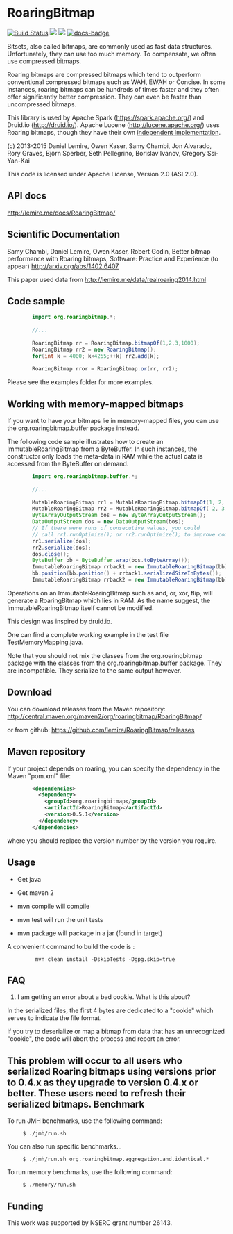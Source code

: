 RoaringBitmap 
=============

[![Build Status](https://travis-ci.org/lemire/RoaringBitmap.png)](https://travis-ci.org/lemire/RoaringBitmap)
[![][maven img]][maven] 
[![][license img]][license]
[![docs-badge][]][docs]

Bitsets, also called bitmaps, are commonly used as fast data structures.
Unfortunately, they can use too much memory. To compensate, we often use
compressed bitmaps.

Roaring bitmaps are compressed bitmaps which tend to outperform conventional
compressed bitmaps such as WAH, EWAH or Concise. In some instances, roaring bitmaps can
be hundreds of times faster and they often offer significantly better compression.
They can even be faster than uncompressed bitmaps.

This library is used by Apache Spark (https://spark.apache.org/) and 
Druid.io (http://druid.io/). Apache Lucene (http://lucene.apache.org/) uses  Roaring bitmaps, though they have their own [independent implementation](https://svn.apache.org/viewvc/lucene/dev/branches/branch_5x/lucene/core/src/java/org/apache/lucene/util/RoaringDocIdSet.java?view=markup&pathrev=1629606).



(c) 2013-2015 Daniel Lemire, Owen Kaser, Samy Chambi, Jon Alvarado, Rory Graves, Björn Sperber, Seth Pellegrino, Borislav Ivanov, Gregory Ssi-Yan-Kai


This code is licensed under Apache License, Version 2.0 (ASL2.0). 


API docs
---------

http://lemire.me/docs/RoaringBitmap/

Scientific Documentation
--------------------------

Samy Chambi, Daniel Lemire, Owen Kaser, Robert Godin,
Better bitmap performance with Roaring bitmaps,
Software: Practice and Experience (to appear)
http://arxiv.org/abs/1402.6407

This paper used data from http://lemire.me/data/realroaring2014.html


Code sample
-------------

```java        
        import org.roaringbitmap.*;
        
        //...
        
        RoaringBitmap rr = RoaringBitmap.bitmapOf(1,2,3,1000);
        RoaringBitmap rr2 = new RoaringBitmap();
        for(int k = 4000; k<4255;++k) rr2.add(k);
        
        RoaringBitmap rror = RoaringBitmap.or(rr, rr2);
```

Please see the examples folder for more examples.

Working with memory-mapped bitmaps
---------------------------------------

If you want to have your bitmaps lie in memory-mapped files, you can
use the org.roaringbitmap.buffer package instead. 
        
The following code sample illustrates how to create an ImmutableRoaringBitmap
from a ByteBuffer. In such instances, the constructor only loads the meta-data
in RAM while the actual data is accessed from the ByteBuffer on demand.

```java
        import org.roaringbitmap.buffer.*;
        
        //...
        
        MutableRoaringBitmap rr1 = MutableRoaringBitmap.bitmapOf(1, 2, 3, 1000);
        MutableRoaringBitmap rr2 = MutableRoaringBitmap.bitmapOf( 2, 3, 1010);
        ByteArrayOutputStream bos = new ByteArrayOutputStream();
        DataOutputStream dos = new DataOutputStream(bos);
        // If there were runs of consecutive values, you could
        // call rr1.runOptimize(); or rr2.runOptimize(); to improve compression 
        rr1.serialize(dos);
        rr2.serialize(dos);
        dos.close();
        ByteBuffer bb = ByteBuffer.wrap(bos.toByteArray());
        ImmutableRoaringBitmap rrback1 = new ImmutableRoaringBitmap(bb);
        bb.position(bb.position() + rrback1.serializedSizeInBytes());
        ImmutableRoaringBitmap rrback2 = new ImmutableRoaringBitmap(bb);
```
         
Operations on an ImmutableRoaringBitmap such as and, or, xor, flip, will
generate a RoaringBitmap which lies in RAM. As the name suggest, the 
ImmutableRoaringBitmap itself cannot be modified.

This design was inspired by druid.io.

One can find a complete working example in the test file TestMemoryMapping.java.

Note that you should not mix the classes from the org.roaringbitmap package with the classes
from the org.roaringbitmap.buffer package. They are incompatible. They serialize to the same output however.

Download
---------

You can download releases from the Maven repository:
http://central.maven.org/maven2/org/roaringbitmap/RoaringBitmap/

or from github:
https://github.com/lemire/RoaringBitmap/releases

Maven repository
----------------
If your project depends on roaring, you  can  specify the dependency in the Maven "pom.xml" file:

```xml
        <dependencies>
          <dependency>
            <groupId>org.roaringbitmap</groupId>
            <artifactId>RoaringBitmap</artifactId>
            <version>0.5.1</version>
          </dependency>
        </dependencies>
```

where you should replace the version number by the version you require.

Usage
------

* Get java
* Get maven 2

* mvn compile will compile
* mvn test will run the unit tests
* mvn package will package in a jar (found in target)

A convenient command to build the code is :

             mvn clean install -DskipTests -Dgpg.skip=true

FAQ
----

1. I am getting an error about a bad cookie. What is this about?

In the serialized files, the first 4 bytes are dedicated to a "cookie"
which serves to indicate the file format.

If you try to deserialize or map a bitmap from data that has an
unrecognized "cookie", the code will abort the process and report
an error.

This problem will occur to all users who serialized Roaring bitmaps
using versions prior to 0.4.x as they upgrade to version 0.4.x or better.
These users need to refresh their serialized bitmaps.
Benchmark
-----------
        
To run JMH benchmarks, use the following command:

         $ ./jmh/run.sh

You can also run specific benchmarks...

         $ ./jmh/run.sh org.roaringbitmap.aggregation.and.identical.*

To run memory benchmarks, use the following command:

         $ ./memory/run.sh


Funding 
----------

This work was supported by NSERC grant number 26143.



[maven img]:https://maven-badges.herokuapp.com/maven-central/org.roaringbitmap/RoaringBitmap/badge.svg
[maven]:http://search.maven.org/#search%7Cga%7C1%7Cg%3A%22org.roaringbitmap%22%20

[license]:LICENSE-2.0.txt
[license img]:https://img.shields.io/badge/License-Apache%202-blue.svg

[docs-badge]:https://img.shields.io/badge/API-docs-blue.svg?style=flat-square
[docs]:http://lemire.me/docs/RoaringBitmap/
